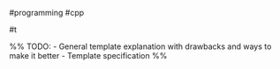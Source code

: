 #programming #cpp 

#t

%%
TODO: 
	- General template explanation with drawbacks and ways to make it better
	- Template specification
%%